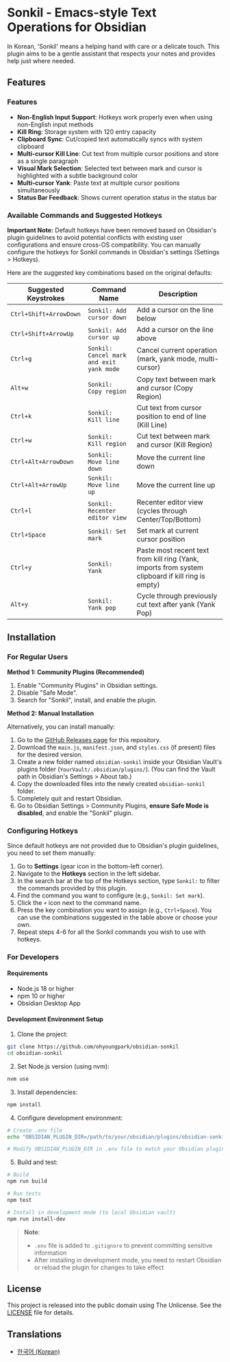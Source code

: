 # Sonkil - Emacs-style Text Operations for Obsidian

In Korean, 'Sonkil' means a helping hand with care or a delicate touch.
This plugin aims to be a gentle assistant that respects your notes and provides help just where needed.

## Features

### Features

- **Non-English Input Support**: Hotkeys work properly even when using non-English input methods
- **Kill Ring**: Storage system with 120 entry capacity
- **Clipboard Sync**: Cut/copied text automatically syncs with system clipboard
- **Multi-cursor Kill Line**: Cut text from multiple cursor positions and store as a single paragraph
- **Visual Mark Selection**: Selected text between mark and cursor is highlighted with a subtle background color
- **Multi-cursor Yank**: Paste text at multiple cursor positions simultaneously
- **Status Bar Feedback**: Shows current operation status in the status bar

### Available Commands and Suggested Hotkeys

**Important Note:** Default hotkeys have been removed based on Obsidian's plugin guidelines to avoid potential conflicts with existing user configurations and ensure cross-OS compatibility. You can manually configure the hotkeys for Sonkil commands in Obsidian's settings (Settings > Hotkeys).

Here are the suggested key combinations based on the original defaults:

| Suggested Keystrokes   | Command Name                           | Description                                                                                       |
| ---------------------- | -------------------------------------- | ------------------------------------------------------------------------------------------------- |
| `Ctrl+Shift+ArrowDown` | `Sonkil: Add cursor down`              | Add a cursor on the line below                                                                    |
| `Ctrl+Shift+ArrowUp`   | `Sonkil: Add cursor up`                | Add a cursor on the line above                                                                    |
| `Ctrl+g`               | `Sonkil: Cancel mark and exit yank mode` | Cancel current operation (mark, yank mode, multi-cursor)                                          |
| `Alt+w`                | `Sonkil: Copy region`                  | Copy text between mark and cursor (Copy Region)                                                   |
| `Ctrl+k`               | `Sonkil: Kill line`                    | Cut text from cursor position to end of line (Kill Line)                                          |
| `Ctrl+w`               | `Sonkil: Kill region`                  | Cut text between mark and cursor (Kill Region)                                                    |
| `Ctrl+Alt+ArrowDown`   | `Sonkil: Move line down`               | Move the current line down                                                                        |
| `Ctrl+Alt+ArrowUp`     | `Sonkil: Move line up`                 | Move the current line up                                                                          |
| `Ctrl+l`               | `Sonkil: Recenter editor view`         | Recenter editor view (cycles through Center/Top/Bottom)                                           |
| `Ctrl+Space`           | `Sonkil: Set mark`                     | Set mark at current cursor position                                                               |
| `Ctrl+y`               | `Sonkil: Yank`                         | Paste most recent text from kill ring (Yank, imports from system clipboard if kill ring is empty) |
| `Alt+y`                | `Sonkil: Yank pop`                     | Cycle through previously cut text after yank (Yank Pop)                                           |

## Installation

### For Regular Users

**Method 1: Community Plugins (Recommended)**

1. Enable "Community Plugins" in Obsidian settings.
2. Disable "Safe Mode".
3. Search for "Sonkil", install, and enable the plugin.

**Method 2: Manual Installation**

Alternatively, you can install manually:

1.  Go to the [GitHub Releases page](https://github.com/ohyoungpark/obsidian-sonkil/releases) for this repository.
2.  Download the `main.js`, `manifest.json`, and `styles.css` (if present) files for the desired version.
3.  Create a new folder named `obsidian-sonkil` inside your Obsidian Vault's plugins folder (`YourVault/.obsidian/plugins/`). (You can find the Vault path in Obsidian's Settings > About tab.)
4.  Copy the downloaded files into the newly created `obsidian-sonkil` folder.
5.  Completely quit and restart Obsidian.
6.  Go to Obsidian Settings > Community Plugins, **ensure Safe Mode is disabled**, and enable the "Sonkil" plugin.

### Configuring Hotkeys

Since default hotkeys are not provided due to Obsidian's plugin guidelines, you need to set them manually:

1.  Go to **Settings** (gear icon in the bottom-left corner).
2.  Navigate to the **Hotkeys** section in the left sidebar.
3.  In the search bar at the top of the Hotkeys section, type `Sonkil:` to filter the commands provided by this plugin.
4.  Find the command you want to configure (e.g., `Sonkil: Set mark`).
5.  Click the `+` icon next to the command name.
6.  Press the key combination you want to assign (e.g., `Ctrl+Space`). You can use the combinations suggested in the table above or choose your own.
7.  Repeat steps 4-6 for all the Sonkil commands you wish to use with hotkeys.

### For Developers

#### Requirements

- Node.js 18 or higher
- npm 10 or higher
- Obsidian Desktop App

#### Development Environment Setup

1. Clone the project:

```bash
git clone https://github.com/ohyoungpark/obsidian-sonkil
cd obsidian-sonkil
```

2. Set Node.js version (using nvm):

```bash
nvm use
```

3. Install dependencies:

```bash
npm install
```

4. Configure development environment:

```bash
# Create .env file
echo "OBSIDIAN_PLUGIN_DIR=/path/to/your/obsidian/plugins/obsidian-sonkil" > .env

# Modify OBSIDIAN_PLUGIN_DIR in .env file to match your Obsidian plugin directory path
```

5. Build and test:

```bash
# Build
npm run build

# Run tests
npm test

# Install in development mode (to local Obsidian vault)
npm run install-dev
```

> **Note**:
>
> - `.env` file is added to `.gitignore` to prevent committing sensitive information
> - After installing in development mode, you need to restart Obsidian or reload the plugin for changes to take effect

## License

This project is released into the public domain using The Unlicense. See the [LICENSE](LICENSE) file for details.

## Translations

- [한국어 (Korean)](README.ko.md)
